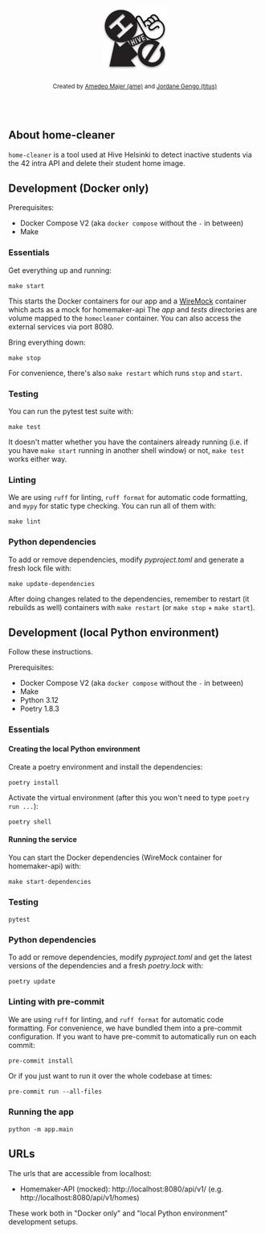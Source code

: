 <p align="center">
    <a href="https://www.hive.fi/" target="_blank">
        <img src="https://github.com/hivehelsinki/.github/blob/main/assets/logo.png?raw=true" width="128" alt="Hive logo" />
    </a>
</p>

<p align="center">
  <sub>Created by <a href="https://github.com/amedeomajer">Amedeo Majer (ame)</a> and <a href="https://github.com/jgengo">Jordane Gengo (titus)</a></sub>
</p>

<br><br>

## About home-cleaner

`home-cleaner` is a tool used at Hive Helsinki to detect inactive students via the 42 intra API and delete their student home image.

## Development (Docker only)
Prerequisites:
* Docker Compose V2 (aka `docker compose` without the `-` in between)
* Make

### Essentials
Get everything up and running:
```
make start
```
This starts the Docker containers for our app and a [WireMock](https://wiremock.org/) container which acts as a mock for homemaker-api
The _app_ and _tests_ directories are volume mapped to the `homecleaner` container.
You can also access the external services via port 8080.

Bring everything down:
```
make stop
```

For convenience, there's also `make restart` which runs `stop` and `start`.

### Testing
You can run the pytest test suite with:
```
make test
```

It doesn't matter whether you have the containers already running (i.e. if you have `make start` running in another shell window) or not, `make test` works either way.

### Linting
We are using `ruff` for linting, `ruff format` for automatic code formatting, and `mypy` for static type checking.
You can run all of them with:
```
make lint
```

### Python dependencies
To add or remove dependencies, modify _pyproject.toml_ and generate a fresh lock file with:
```
make update-dependencies
```
After doing changes related to the dependencies, remember to restart (it rebuilds as well) containers with `make restart` (or `make stop` + `make start`).


## Development (local Python environment)
Follow these instructions.

Prerequisites:
* Docker Compose V2 (aka `docker compose` without the `-` in between)
* Make
* Python 3.12
* Poetry 1.8.3

### Essentials

#### Creating the local Python environment
Create a poetry environment and install the dependencies:
```
poetry install
```

Activate the virtual environment (after this you won't need to type `poetry run ...`):
```
poetry shell
```

#### Running the service

You can start the Docker dependencies (WireMock container for homemaker-api) with:
```
make start-dependencies
```

### Testing
```
pytest
```

### Python dependencies
To add or remove dependencies, modify _pyproject.toml_ and get the latest versions of the dependencies and a fresh _poetry.lock_ with:
```
poetry update
```

### Linting with pre-commit
We are using `ruff` for linting, and `ruff format` for automatic code formatting.
For convenience, we have bundled them into a pre-commit configuration.
If you want to have pre-commit to automatically run on each commit:
```
pre-commit install
```

Or if you just want to run it over the whole codebase at times:
```
pre-commit run --all-files
```

### Running the app
```
python -m app.main
```

## URLs
The urls that are accessible from localhost:
* Homemaker-API (mocked): http://localhost:8080/api/v1/ (e.g. http://localhost:8080/api/v1/homes)

These work both in "Docker only" and "local Python environment" development setups.